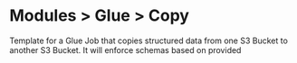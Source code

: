 # Modules > Glue > Copy #

Template for a Glue Job that copies structured data from one S3 Bucket to
another S3 Bucket. It will enforce schemas based on provided 